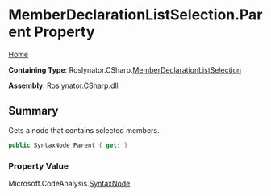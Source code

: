 <a name="_top"></a>

# MemberDeclarationListSelection\.Parent Property

[Home](../../../../README.md#_top)

**Containing Type**: Roslynator\.CSharp\.[MemberDeclarationListSelection](../README.md#_top)

**Assembly**: Roslynator\.CSharp\.dll

## Summary

Gets a node that contains selected members\.

```csharp
public SyntaxNode Parent { get; }
```

### Property Value

Microsoft\.CodeAnalysis\.[SyntaxNode](https://docs.microsoft.com/en-us/dotnet/api/microsoft.codeanalysis.syntaxnode)

